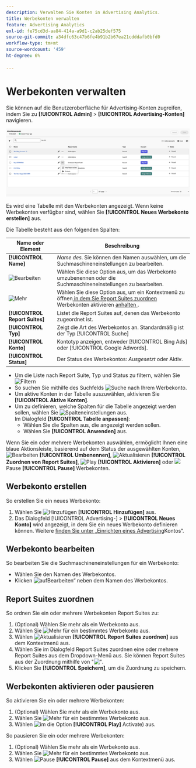 ```yaml
---
description: Verwalten Sie Konten in Advertising Analytics.
title: Werbekonten verwalten
feature: Advertising Analytics
exl-id: fe75cd3d-aa84-414a-a9d1-c2ab25def575
source-git-commit: a34dfc63c47b6fe4b91b2b67ea21cdddafb0bfd0
workflow-type: tm+mt
source-wordcount: '459'
ht-degree: 6%

---
```


# Werbekonten verwalten

Sie können auf die Benutzeroberfläche für Advertising-Konten zugreifen, indem Sie zu **[!UICONTROL Admin]** > **[!UICONTROL Advertising-Konten]** navigieren.

![Advertising-Konten](assets/manage-ad-accounts.png)

Es wird eine Tabelle mit den Werbekonten angezeigt. Wenn keine Werbekonten verfügbar sind, wählen Sie **[!UICONTROL Neues Werbekonto erstellen]** aus.

Die Tabelle besteht aus den folgenden Spalten:

| Name oder Element | Beschreibung |
|---|---|
| **[!UICONTROL Name]** | *Name des*. Sie können den Namen auswählen, um die Suchmaschineneinstellungen zu bearbeiten. |
| ![Bearbeiten](https://spectrum.adobe.com/static/icons/workflow_18/Smock_Edit_18_N.svg) | Wählen Sie diese Option aus, um das Werbekonto umzubenennen oder die Suchmaschineneinstellungen zu bearbeiten. |
| ![Mehr](https://spectrum.adobe.com/static/icons/workflow_18/Smock_More_18_N.svg) | Wählen Sie diese Option aus, um ein Kontextmenü zu öffnen[ in dem Sie Report Suites zuordnen](#map-reporting-suites) Werbekonten aktivieren [ anhalten ](#activate-or-pause-advertising-accounts). |
| **[!UICONTROL Report Suites]** | Listet die Report Suites auf, denen das Werbekonto zugeordnet ist. |
| **[!UICONTROL Typ]** | Zeigt die Art des Werbekontos an. Standardmäßig ist der Typ [!UICONTROL Suche] |
| **[!UICONTROL Konto]** | Kontotyp anzeigen, entweder [!UICONTROL Bing Ads] oder [!UICONTROL Google Adwords]. |
| **[!UICONTROL Status]** | Der Status des Werbekontos: *Ausgesetzt* oder Aktiv. |


- Um die Liste nach Report Suite, Typ und Status zu filtern, wählen Sie ![Filtern](https://spectrum.adobe.com/static/icons/workflow_18/Smock_Filter_18_N.svg)
- So suchen Sie mithilfe des Suchfelds ![Suche](https://spectrum.adobe.com/static/icons/workflow_18/Smock_Search_18_N.svg) nach Ihrem Werbekonto.
- Um aktive Konten in der Tabelle auszuwählen, aktivieren Sie **[!UICONTROL Aktive Konten]**.
- Um zu definieren, welche Spalten für die Tabelle angezeigt werden sollen, wählen Sie ![Spalteneinstellungen](https://spectrum.adobe.com/static/icons/workflow_18/Smock_ColumnSettings_18_N.svg) aus. <br/>Im Dialogfeld **[!UICONTROL Tabelle anpassen]**:
   - Wählen Sie die Spalten aus, die angezeigt werden sollen.
   - Wählen Sie **[!UICONTROL Anwenden]** aus.

Wenn Sie ein oder mehrere Werbekonten auswählen, ermöglicht Ihnen eine blaue Aktionsleiste, basierend auf dem Status der ausgewählten Konten, ![Bearbeiten](https://spectrum.adobe.com/static/icons/workflow_18/Smock_Edit_18_N.svg) **[!UICONTROL Umbenennen]**, ![Aktualisieren](https://spectrum.adobe.com/static/icons/workflow_18/Smock_Refresh_18_N.svg) **[!UICONTROL Zuordnen von Report Suites]**, ![Play](https://spectrum.adobe.com/static/icons/workflow_18/Smock_Play_18_N.svg) **[!UICONTROL Aktivieren]** oder ![](https://spectrum.adobe.com/static/icons/workflow_18/Smock_Pause_18_N.svg) Pause **[!UICONTROL Pause]** Werbekonten.

## Werbekonto erstellen

So erstellen Sie ein neues Werbekonto:

1. Wählen Sie ![Hinzufügen](https://spectrum.adobe.com/static/icons/workflow_18/Smock_AddCircle_18_N.svg) **[!UICONTROL Hinzufügen]** aus.
1. Das Dialogfeld [!UICONTROL Advertising-] > **[!UICONTROL Neues Konto]** wird angezeigt, in dem Sie ein neues Werbekonto definieren können. Weitere [ finden Sie unter „Einrichten eines Advertising](aa-create-ad-account.md)Kontos“.


## Werbekonto bearbeiten

So bearbeiten Sie die Suchmaschineneinstellungen für ein Werbekonto:

- Wählen Sie den Namen des Werbekontos.
- Klicken ![ auf ](https://spectrum.adobe.com/static/icons/workflow_18/Smock_Edit_18_N.svg)Bearbeiten“ neben dem Namen des Werbekontos.

## Report Suites zuordnen

So ordnen Sie ein oder mehrere Werbekonten Report Suites zu:

1. (Optional) Wählen Sie mehr als ein Werbekonto aus.
1. Wählen Sie ![Mehr](https://spectrum.adobe.com/static/icons/workflow_18/Smock_More_18_N.svg) für ein bestimmtes Werbekonto aus.
1. Wählen ![Aktualisieren](https://spectrum.adobe.com/static/icons/workflow_18/Smock_Refresh_18_N.svg) **[!UICONTROL Report Suites zuordnen]** aus dem Kontextmenü aus.
1. Wählen Sie im Dialogfeld Report Suites zuordnen eine oder mehrere Report Suites aus dem Dropdown-Menü aus. Sie können Report Suites aus der Zuordnung mithilfe von &quot;![&quot; ](https://spectrum.adobe.com/static/icons/ui_18/CrossSize400.svg).
1. Klicken Sie **[!UICONTROL Speichern]**, um die Zuordnung zu speichern.


## Werbekonten aktivieren oder pausieren

So aktivieren Sie ein oder mehrere Werbekonten:

1. (Optional) Wählen Sie mehr als ein Werbekonto aus.
1. Wählen Sie ![Mehr](https://spectrum.adobe.com/static/icons/workflow_18/Smock_More_18_N.svg) für ein bestimmtes Werbekonto aus.
1. Wählen ![ im ](https://spectrum.adobe.com/static/icons/workflow_18/Smock_Play_18_N.svg) die Option **[!UICONTROL Play]** Activate) aus.

So pausieren Sie ein oder mehrere Werbekonten:

1. (Optional) Wählen Sie mehr als ein Werbekonto aus.
1. Wählen Sie ![Mehr](https://spectrum.adobe.com/static/icons/workflow_18/Smock_More_18_N.svg) für ein bestimmtes Werbekonto aus.
1. Wählen ![Pause](https://spectrum.adobe.com/static/icons/workflow_18/Smock_Pause_18_N.svg) **[!UICONTROL Pause]** aus dem Kontextmenü aus.

